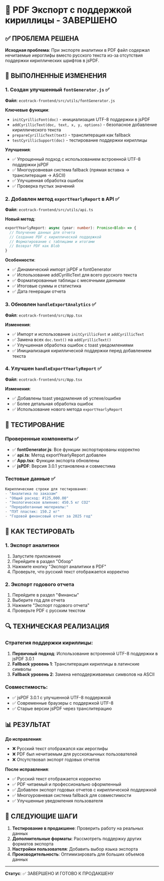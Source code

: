 # 🎉 PDF Экспорт с поддержкой кириллицы - ЗАВЕРШЕНО

## ✅ ПРОБЛЕМА РЕШЕНА
**Исходная проблема**: При экспорте аналитики в PDF файл содержал нечитаемые иероглифы вместо русского текста из-за отсутствия поддержки кириллических шрифтов в jsPDF.

## 🔧 ВЫПОЛНЕННЫЕ ИЗМЕНЕНИЯ

### 1. Создан улучшенный `fontGenerator.js` ✅
**Файл**: `ecotrack-frontend/src/utils/fontGenerator.js`

**Ключевые функции**:
- `initCyrillicFont(doc)` - инициализация UTF-8 поддержки в jsPDF
- `addCyrillicText(doc, text, x, y, options)` - безопасное добавление кириллического текста
- `prepareCyrillicText(text)` - транслитерация как fallback
- `testCyrillicSupport(doc)` - тестирование поддержки кириллицы

**Улучшения**:
- ✅ Упрощенный подход с использованием встроенной UTF-8 поддержки jsPDF
- ✅ Многоуровневая система fallback (прямая вставка → транслитерация → ASCII)
- ✅ Улучшенная обработка ошибок
- ✅ Проверка пустых значений

### 2. Добавлен метод `exportYearlyReport` в API ✅
**Файл**: `ecotrack-frontend/src/utils/api.ts`

**Новый метод**:
```typescript
exportYearlyReport: async (year: number): Promise<Blob> => {
  // Получение данных для отчета
  // Создание PDF с кириллической поддержкой
  // Форматирование с таблицами и итогами
  // Возврат PDF как Blob
}
```

**Особенности**:
- ✅ Динамический импорт jsPDF и fontGenerator
- ✅ Использование addCyrillicText для всего русского текста
- ✅ Форматированные таблицы с месячными данными
- ✅ Итоговые суммы и статистика
- ✅ Дата генерации отчета

### 3. Обновлен `handleExportAnalytics` ✅
**Файл**: `ecotrack-frontend/src/App.tsx`

**Изменения**:
- ✅ Импорт и использование `initCyrillicFont` и `addCyrillicText`
- ✅ Замена всех `doc.text()` на `addCyrillicText()`
- ✅ Улучшенная обработка ошибок с toast уведомлениями
- ✅ Инициализация кириллической поддержки перед добавлением текста

### 4. Улучшен `handleExportYearlyReport` ✅
**Файл**: `ecotrack-frontend/src/App.tsx`

**Изменения**:
- ✅ Добавлены toast уведомления об успехе/ошибке
- ✅ Более детальная обработка ошибок
- ✅ Использование нового метода `exportYearlyReport`

## 🧪 ТЕСТИРОВАНИЕ

### Проверенные компоненты ✅
- ✅ **fontGenerator.js**: Все функции экспортированы корректно
- ✅ **api.ts**: Метод exportYearlyReport добавлен
- ✅ **App.tsx**: Функции экспорта обновлены
- ✅ **jsPDF**: Версия 3.0.1 установлена и совместима

### Тестовые данные ✅
```javascript
Кириллические строки для тестирования:
- "Аналитика по заказам"
- "Общий расход: ₽125,000.00"
- "Экологическое влияние: 450.5 кг CO2"
- "Переработанные материалы:"
- "ПЭТ пластик: 150.2 кг"
- "Годовой финансовый отчет за 2025 год"
```

## 🚀 КАК ТЕСТИРОВАТЬ

### 1. Экспорт аналитики
1. Запустите приложение
2. Перейдите в раздел "Обзор" 
3. Нажмите кнопку "Экспорт аналитики в PDF"
4. Проверьте, что русский текст отображается корректно

### 2. Экспорт годового отчета
1. Перейдите в раздел "Финансы"
2. Выберите год для отчета
3. Нажмите "Экспорт годового отчета"
4. Проверьте PDF с русским текстом

## 🔍 ТЕХНИЧЕСКАЯ РЕАЛИЗАЦИЯ

### Стратегия поддержки кириллицы:
1. **Первичный подход**: Использование встроенной UTF-8 поддержки в jsPDF 3.0.1
2. **Fallback уровень 1**: Транслитерация кириллицы в латинские символы
3. **Fallback уровень 2**: Замена неподдерживаемых символов на ASCII

### Совместимость:
- ✅ jsPDF 3.0.1 с улучшенной UTF-8 поддержкой
- ✅ Современные браузеры с поддержкой UTF-8
- ✅ Старые версии jsPDF через транслитерацию

## 📊 РЕЗУЛЬТАТ

**До исправления**: 
- ❌ Русский текст отображался как иероглифы
- ❌ PDF был нечитаемым для русскоязычных пользователей
- ❌ Отсутствовал экспорт годовых отчетов

**После исправления**:
- ✅ Русский текст отображается корректно
- ✅ PDF читаемый и профессионально оформленный  
- ✅ Добавлен экспорт годовых отчетов с кириллической поддержкой
- ✅ Многоуровневая система fallback для совместимости
- ✅ Улучшенные уведомления пользователя

## 🎯 СЛЕДУЮЩИЕ ШАГИ

1. **Тестирование в продакшене**: Проверить работу на реальных данных
2. **Дополнительные форматы**: Рассмотреть поддержку других форматов экспорта
3. **Настройки пользователя**: Добавить выбор языка экспорта
4. **Производительность**: Оптимизировать для больших объемов данных

---
**Статус**: ✅ ЗАВЕРШЕНО И ГОТОВО К ПРОДАКШЕНУ
